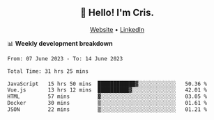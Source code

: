 
<h2 align="center">👋 Hello! I'm Cris.</h2>
<p align="center">
  <a href="https://www.criscunas.dev">Website</a> •
  <a href="https://www.linkedin.com/in/cristophercunas/">LinkedIn</a> 
</p>


📊 **Weekly development breakdown**
<!--START_SECTION:waka-->

```txt
From: 07 June 2023 - To: 14 June 2023

Total Time: 31 hrs 25 mins

JavaScript   15 hrs 50 mins  ████████████▓░░░░░░░░░░░░   50.36 %
Vue.js       13 hrs 12 mins  ██████████▓░░░░░░░░░░░░░░   42.01 %
HTML         57 mins         ▓░░░░░░░░░░░░░░░░░░░░░░░░   03.05 %
Docker       30 mins         ▒░░░░░░░░░░░░░░░░░░░░░░░░   01.61 %
JSON         22 mins         ▒░░░░░░░░░░░░░░░░░░░░░░░░   01.21 %
```

<!--END_SECTION:waka-->
